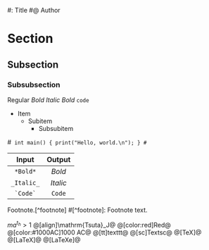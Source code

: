#: Title
#@ Author

# Section
## Subsection
### Subsubsection
Regular *Bold*
_Italic *Bold*_
`code`

- Item
  - Subitem
    - Subsubitem

#`
int main() {
  print("Hello, world.\n");
}
#`

|Input|Output|
|:-:|:-:|
|`*Bold*`|*Bold*|
|`_Italic_`|_Italic_|
|`` `Code` ``|`Code`|

Footnote.[^footnote]
#[^footnote]: Footnote text.

$ma^{t_h} > 1$
@[align]\mathrm{Tsuta}_J@
@[color:red]Red@
@[color:#1000AC]1000 AC@
@[tt]texttt@
@[sc]Textsc@
@[TeX]@
@[LaTeX]@
@[LaTeXe]@
